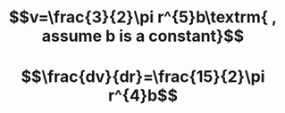 # $$v=\frac{3}{2}\pi r^{5}b\textrm{ , assume b is a constant}$$
# $$\frac{dv}{dr}=\frac{15}{2}\pi r^{4}b$$
